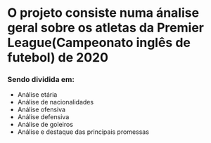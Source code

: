 # O projeto consiste numa ánalise geral sobre os atletas da Premier League(Campeonato inglês de futebol) de 2020
### Sendo dividida em:
* Análise etária
* Análise de nacionalidades
* Análise ofensiva
* Análise defensiva
* Análise de goleiros
* Análise e destaque das principais promessas
